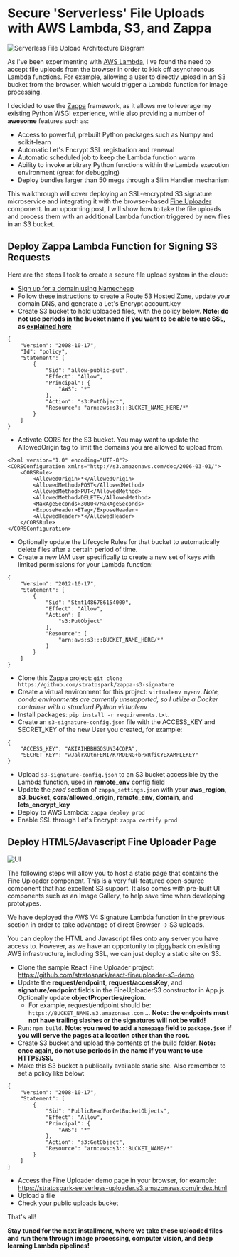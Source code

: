 
# Secure 'Serverless' File Uploads with AWS Lambda, S3, and Zappa

![Serverless File Upload Architecture Diagram](	
https://s3.amazonaws.com/stratospark/images/serverless_file_upload.jpg)

As I've been experimenting with [AWS Lambda](https://aws.amazon.com/lambda/), I've found the need to accept file uploads from the browser in order to kick off asynchronous Lambda functions. For example, allowing a user to directly upload in an S3 bucket from the browser, which would trigger a Lambda function for image processing.

I decided to use the [Zappa](https://github.com/Miserlou/Zappa) framework, as it allows me to leverage my existing Python WSGI experience, while also providing a number of **awesome** features such as:

* Access to powerful, prebuilt Python packages such as Numpy and scikit-learn
* Automatic Let's Encrypt SSL registration and renewal
* Automatic scheduled job to keep the Lambda function warm
* Ability to invoke arbitrary Python functions within the Lambda execution environment (great for debugging)
* Deploy bundles larger than 50 megs through a Slim Handler mechanism

This walkthrough will cover deploying an SSL-encrypted S3 signature microservice and integrating it with the browser-based [Fine Uploader](http://fineuploader.com/) component. In an upcoming post, I will show how to take the file uploads and process them with an additional Lambda function triggered by new files in an S3 bucket.

## Deploy Zappa Lambda Function for Signing S3 Requests

Here are the steps I took to create a secure file upload system in the cloud:

* [Sign up for a domain using Namecheap](https://ap.www.namecheap.com/Profile/Tools/Affiliate)
* Follow [these instructions](https://github.com/Miserlou/Zappa/blob/master/docs/domain_with_free_ssl_dns.md) to create a Route 53 Hosted Zone, update your domain DNS, and generate a Let's Encrypt account.key
* Create S3 bucket to hold uploaded files, with the policy below. **Note: do not use periods in the bucket name if you want to be able to use SSL, as [explained here](http://stackoverflow.com/questions/39396634/fine-uploader-upload-to-s3-over-https-error)**

```
{
    "Version": "2008-10-17",
    "Id": "policy",
    "Statement": [
        {
            "Sid": "allow-public-put",
            "Effect": "Allow",
            "Principal": {
                "AWS": "*"
            },
            "Action": "s3:PutObject",
            "Resource": "arn:aws:s3:::BUCKET_NAME_HERE/*"
        }
    ]
}
```

* Activate CORS for the S3 bucket. You may want to update the AllowedOrigin tag to limit the domains you are allowed to upload from.

```
<?xml version="1.0" encoding="UTF-8"?>
<CORSConfiguration xmlns="http://s3.amazonaws.com/doc/2006-03-01/">
    <CORSRule>
        <AllowedOrigin>*</AllowedOrigin>
        <AllowedMethod>POST</AllowedMethod>
        <AllowedMethod>PUT</AllowedMethod>
        <AllowedMethod>DELETE</AllowedMethod>
        <MaxAgeSeconds>3000</MaxAgeSeconds>
        <ExposeHeader>ETag</ExposeHeader>
        <AllowedHeader>*</AllowedHeader>
    </CORSRule>
</CORSConfiguration>
```

* Optionally update the Lifecycle Rules for that bucket to automatically delete files after a certain period of time.
* Create a new IAM user specifically to create a new set of keys with limited permissions for your Lambda function:

```
{
    "Version": "2012-10-17",
    "Statement": [
        {
            "Sid": "Stmt1486786154000",
            "Effect": "Allow",
            "Action": [
                "s3:PutObject"
            ],
            "Resource": [
                "arn:aws:s3:::BUCKET_NAME_HERE/*"
            ]
        }
    ]
}
```

* Clone this Zappa project: `git clone https://github.com/stratospark/zappa-s3-signature`
* Create a virtual environment for this project: `virtualenv myenv`. *Note, conda environments are currently unsupported, so I utilize a Docker container with a standard Python virtualenv*
* Install packages: `pip install -r requirements.txt`. 
* Create an `s3-signature-config.json` file with the ACCESS_KEY and SECRET_KEY of the new User you created, for example:

```
{
    "ACCESS_KEY": "AKIAIHBBHGQSUN34COPA",
    "SECRET_KEY": "wJalrXUtnFEMI/K7MDENG+bPxRfiCYEXAMPLEKEY"
}
```

* Upload `s3-signature-config.json` to an S3 bucket accessible by the Lambda function, used in **remote_env** config field
* Update the *prod* section of `zappa_settings.json` with your **aws_region**, **s3_bucket**, **cors/allowed_origin**, **remote_env**, **domain**, and **lets_encrypt_key**
* Deploy to AWS Lambda: `zappa deploy prod`
* Enable SSL through Let's Encrypt: `zappa certify prod`

## Deploy HTML5/Javascript Fine Uploader Page

![UI](https://s3.amazonaws.com/stratospark/images/serverless_upload_ui.png)

The following steps will allow you to host a static page that contains the Fine Uploader component. This is a very full-featured open-source component that has excellent S3 support. It also comes with pre-built UI components such as an Image Gallery, to help save time when developing prototypes.

We have deployed the AWS V4 Signature Lambda function in the previous section in order to take advantage of direct Browser -> S3 uploads.

You can deploy the HTML and Javascript files onto any server you have access to. However, as we have an opportunity to piggyback on existing AWS infrastructure, including SSL, we can just deploy a static site on S3.

* Clone the sample React Fine Uploader project: https://github.com/stratospark/react-fineuploader-s3-demo
* Update the **request/endpoint**, **request/accessKey**, and **signature/endpoint** fields in the FineUploaderS3 constructor in App.js. Optionally update **objectProperties/region**. 
    * For example, request/endpoint should be: `https://BUCKET_NAME.s3.amazonaws.com` ...
    **Note: the endpoints must not have trailing slashes or the signatures will not be valid!**
* Run: ``npm build``. **Note: you need to add a `homepage` field to `package.json` if you will serve the pages at a location other than the root.**
* Create S3 bucket and upload the contents of the build folder. **Note: once again, do not use periods in the name if you want to use HTTPS/SSL**
* Make this S3 bucket a publically available static site. Also remember to set a policy like below:

```
{
    "Version": "2008-10-17",
    "Statement": [
        {
            "Sid": "PublicReadForGetBucketObjects",
            "Effect": "Allow",
            "Principal": {
                "AWS": "*"
            },
            "Action": "s3:GetObject",
            "Resource": "arn:aws:s3:::BUCKET_NAME/*"
        }
    ]
}
```

* Access the Fine Uploader demo page in your browser, for example: https://stratospark-serverless-uploader.s3.amazonaws.com/index.html
* Upload a file
* Check your public uploads bucket

That's all!

**Stay tuned for the next installment, where we take these uploaded files and run them through image processing, computer vision, and deep learning Lambda pipelines!**

